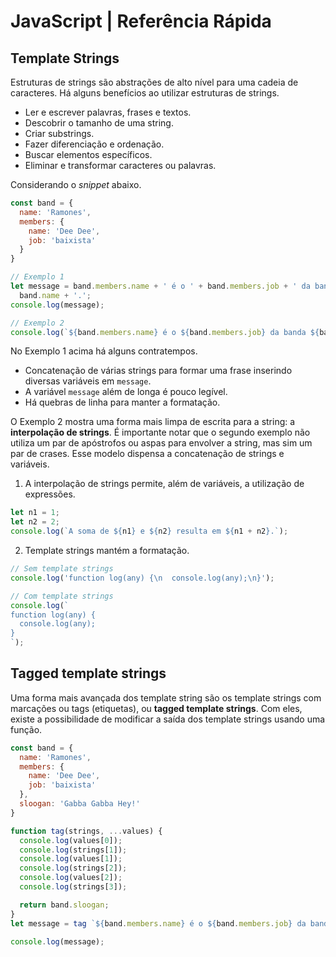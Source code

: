 # JavaScript | Referência Rápida

## Template Strings

Estruturas de strings são abstrações de alto nível para uma cadeia de caracteres. Há alguns benefícios ao utilizar estruturas de strings.

  - Ler e escrever palavras, frases e textos.
  - Descobrir o tamanho de uma string.
  - Criar substrings.
  - Fazer diferenciação e ordenação.
  - Buscar elementos específicos.
  - Eliminar e transformar caracteres ou palavras.

Considerando o _snippet_ abaixo.

```javascript
const band = {
  name: 'Ramones',
  members: {
    name: 'Dee Dee',
    job: 'baixista'
  }
}

// Exemplo 1
let message = band.members.name + ' é o ' + band.members.job + ' da banda ' +
  band.name + '.';
console.log(message);

// Exemplo 2
console.log(`${band.members.name} é o ${band.members.job} da banda ${band.name}.`);
```

No Exemplo 1 acima há alguns contratempos.

  - Concatenação de várias strings para formar uma frase inserindo diversas variáveis em `message`.
  - A variável `message` além de longa é pouco legível.
  - Há quebras de linha para manter a formatação.

O Exemplo 2 mostra uma forma mais limpa de escrita para a string: a **interpolação de strings**. É importante notar que o segundo exemplo não utiliza um par de apóstrofos ou aspas para envolver a string, mas sim um par de crases. Esse modelo dispensa a concatenação de strings e variáveis.

  1. A interpolação de strings permite, além de variáveis, a utilização de expressões.

```javascript
let n1 = 1;
let n2 = 2;
console.log(`A soma de ${n1} e ${n2} resulta em ${n1 + n2}.`);
```

  2. Template strings mantém a formatação.

```javascript
// Sem template strings
console.log('function log(any) {\n  console.log(any);\n}');

// Com template strings
console.log(`
function log(any) {
  console.log(any);
}
`);
```

## Tagged template strings

Uma forma mais avançada dos template string são os template strings com marcações ou tags (etiquetas), ou **tagged template strings**. Com eles, existe a possibilidade de modificar a saída dos template strings usando uma função.

```javascript
const band = {
  name: 'Ramones',
  members: {
    name: 'Dee Dee',
    job: 'baixista'
  },
  sloogan: 'Gabba Gabba Hey!'
}

function tag(strings, ...values) {
  console.log(values[0]);
  console.log(strings[1]);
  console.log(values[1]);
  console.log(strings[2]);
  console.log(values[2]);
  console.log(strings[3]);

  return band.sloogan;
}
let message = tag `${band.members.name} é o ${band.members.job} da banda ${band.name}.`;

console.log(message);
```
